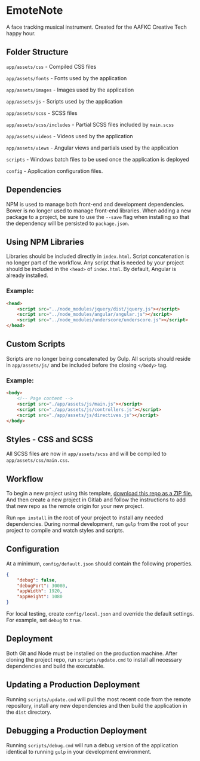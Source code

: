 # EmoteNote

A face tracking musical instrument. Created for the AAFKC Creative Tech happy hour.

## Folder Structure

`app/assets/css` - Compiled CSS files

`app/assets/fonts` - Fonts used by the application

`app/assets/images` - Images used by the application

`app/assets/js` - Scripts used by the application

`app/assets/scss` - SCSS files

`app/assets/scss/includes` - Partial SCSS files included by `main.scss`

`app/assets/videos` - Videos used by the application

`app/assets/views` - Angular views and partials used by the application

`scripts` - Windows batch files to be used once the application is deployed

`config` - Application configuration files.

## Dependencies

NPM is used to manage both front-end and development dependencies. Bower is no longer used to manage front-end libraries. When adding a new package to a project, be sure to use the `--save` flag when installing so that the dependency will be persisted to `package.json`.

## Using NPM Libraries

Libraries should be included directly in `index.html`. Script concatenation is no longer part of the workflow. Any script that is needed by your project should be included in the `<head>` of `index.html`. By default, Angular is already installed.

### Example:

```html
<head>
    <script src="../node_modules/jquery/dist/jquery.js"></script>
    <script src="../node_modules/angular/angular.js"></script>
    <script src="../node_modules/underscore/underscore.js"></script>
</head>
```

## Custom Scripts

Scripts are no longer being concatenated by Gulp. All scripts should reside in `app/assets/js/` and be included before the closing `</body>` tag.

### Example:

```html
<body>
    <!-- Page content -->
    <script src="./app/assets/js/main.js"></script>
    <script src="./app/assets/js/controllers.js"></script>
    <script src="./app/assets/js/directives.js"></script>
</body>
```

## Styles - CSS and SCSS

All SCSS files are now in `app/assets/scss` and will be compiled to `app/assets/css/main.css`.

## Workflow

To begin a new project using this template, [download this repo as a ZIP file.](https://gitlab.com/dimensional-innovations/di-kiosk/repository/archive.zip?ref=master) And then create a new project in Gitlab and follow the instructions to add that new repo as the remote origin for your new project.

Run `npm install` in the root of your project to install any needed dependencies. During normal development, run `gulp` from the root of your project to compile and watch styles and scripts.

## Configuration

At a minimum, `config/default.json` should contain the following properties.

```json
{
    "debug": false,
    "debugPort": 30080,
    "appWidth": 1920,
    "appHeight": 1080
}
```
For local testing, create `config/local.json` and override the default settings. For example, set `debug` to `true`.

## Deployment

Both Git and Node must be installed on the production machine. After cloning the project repo, run `scripts/update.cmd` to install all necessary dependencies and build the executable.

## Updating a Production Deployment

Running `scripts/update.cmd` will pull the most recent code from the remote repository, install any new dependencies and then build the application in the `dist` directory.

## Debugging a Production Deployment

Running `scripts/debug.cmd` will run a debug version of the application identical to running `gulp` in your development environment.
